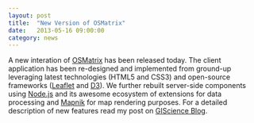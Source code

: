 ```yaml
---
layout: post
title:  "New Version of OSMatrix"
date:   2013-05-16 09:00:00
category: news
---
```


A new interation of [OSMatrix](http://osmatrix.uni-hd.de/) has been released today. The client application has been re-designed and implemented from ground-up leveraging latest technologies (HTML5 and CSS3) and open-source frameworks ([Leaflet](http://leafletjs.com/) and [D3](http://d3js.org/)). We further rebuilt server-side components using [Node.js](http://nodejs.org/) and its awesome ecosystem of extensions for data processing and [Mapnik](http://mapnik.org/) for map rendering purposes. For a detailed description of new features read my post on [GIScience Blog](http://k1z.blog.uni-heidelberg.de/2013/05/16/new-version-of-osmatrix/).